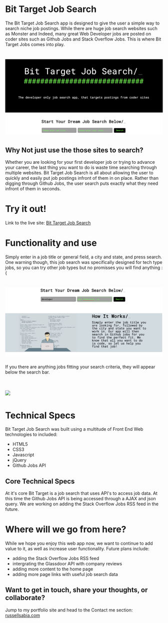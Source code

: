 Bit Target Job Search
=====================

The Bit Target Job Search app is designed to give the user
a simple way to search niche job postings. While there are 
huge job search websites such as Monster and Indeed, many 
great Web Developer jobs are posted on coder sites such as
Github Jobs and Stack Overflow Jobs. This is where 
Bit Target Jobs comes into play.

![](./images/homepage_screenshot.png?cropResize=300,200)
===============================================================================



Why Not just use the those sites to search?
--------------------------------------------

Whether you are looking for your first developer job
or trying to advance your career, the last thing you want
to do is waste time searching through multiple websites.
Bit Target Job Search is all about allowing the user to 
quickly and easily put job postings infront of them in 
on place. Rather than digging through Github Jobs,
the user search puts exactly what they need infront of
them in seconds.



Try it out!
===========

Link to the live site: [Bit Target Job Search](https://rjsabia.github.io/jobSearchApp/)

Functionality and use
======================

Simply enter in a job title or general field, a city and state, and press search. 
One warning though, this job search was specifically designed for tech type jobs,
so you can try other job types but no promisses you will find anything : (

![](./images/UI_screenshot.png?cropResize=300,200)
===============================================================================

If you there are anything jobs fitting your search criteria, they will appear
below the search bar.

![](./images/results_screenshot.png?cropResize=300,200)
===============================================================================


Technical Specs
===============

Bit Target Job Search was built using a multitude of 
Front End Web technologies to included:

- HTML5
- CSS3
- Javascript
- jQuery
- Github Jobs API

Core Technical Specs
--------------------

At it's core Bit Target is a job search that uses API's to 
access job data. At this time the Github Jobs API is being 
accessed through a AJAX and json query. We are working on 
adding the Stack Overflow Jobs RSS feed in the future.


Where will we go from here?
===========================

While we hope you enjoy this web app now, we want
to continue to add value to it, as well as increase 
user functionality. Future plans include:

- adding the Stack Overflow Jobs RSS feed
- intergrating the Glassdoor API with company reviews
- adding more content to the home page
- adding more page links with useful job search data 

Want to get in touch, share your thoughts, or collaborate?
-----------------------------------------------------------

Jump to my portfolio site and head to the Contact me section: [russellsabia.com](http://russellsabia.com) 

